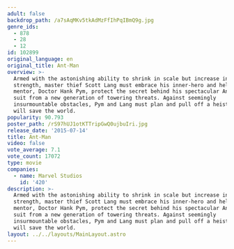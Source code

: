 ```yaml
---
adult: false
backdrop_path: /a7sAqMKv5tkAdMzFfIhPqIBmQ9g.jpg
genre_ids:
  - 878
  - 28
  - 12
id: 102899
original_language: en
original_title: Ant-Man
overview: >-
  Armed with the astonishing ability to shrink in scale but increase in
  strength, master thief Scott Lang must embrace his inner-hero and help his
  mentor, Doctor Hank Pym, protect the secret behind his spectacular Ant-Man
  suit from a new generation of towering threats. Against seemingly
  insurmountable obstacles, Pym and Lang must plan and pull off a heist that
  will save the world.
popularity: 90.793
poster_path: /rS97hUJ1otKTTripGwQ0ujbuIri.jpg
release_date: '2015-07-14'
title: Ant-Man
video: false
vote_average: 7.1
vote_count: 17072
type: movie
companies:
  - name: Marvel Studios
    id: '420'
description: >-
  Armed with the astonishing ability to shrink in scale but increase in
  strength, master thief Scott Lang must embrace his inner-hero and help his
  mentor, Doctor Hank Pym, protect the secret behind his spectacular Ant-Man
  suit from a new generation of towering threats. Against seemingly
  insurmountable obstacles, Pym and Lang must plan and pull off a heist that
  will save the world.
layout: ../../layouts/MainLayout.astro
---
```


